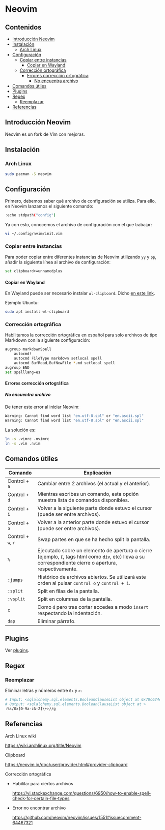 # Neovim

## Contenidos

- [Introducción Neovim](#introducción-neovim)
- [Instalación](#instalación)
  - [Arch Linux](#arch-linux)
- [Configuración](#configuración)
  - [Copiar entre instancias](#copiar-entre-instancias)
    - [Copiar en Wayland](#copiar-en-wayland)
  - [Corrección ortográfica](#corrección-ortográfica)
    - [Errores corrección ortográfica](#errores-corrección-ortográfica)
      - [No encuentra archivo](#no-encuentra-archivo)
- [Comandos útiles](#comandos-útiles)
- [Plugins](#plugins)
- [Regex](#regex)
  - [Reemplazar](#reemplazar)
- [Referencias](#referencias)

## Introducción Neovim

Neovim es un fork de Vim con mejoras.

## Instalación

### Arch Linux

```bash
sudo pacman -S neovim
```

## Configuración

Primero, debemos saber qué archivo de configuración se utiliza. Para ello, en Neovim lanzamos el siguiente comando:

```bash
:echo stdpath("config")
```

Ya con esto, conocemos el archivo de configuración con el que trabajar:

```bash
vi ~/.config/nvim/init.vim
```

### Copiar entre instancias

Para poder copiar entre diferentes instancias de Neovim utilizando `yy` y `pp`, añadir la siguiente línea al archivo de configuración:

```bash
set clipboard+=unnamedplus
```

#### Copiar en Wayland

En Wayland puede ser necesario instalar `wl-clipboard`. Dicho [en este link](https://stackoverflow.com/questions/61379318/how-to-copy-from-vim-to-system-clipboard-using-wayland-and-without-compiled-vim).

Ejemplo Ubuntu:

```bash
sudo apt install wl-clipboard
```

### Corrección ortográfica

Habilitamos la corrección ortográfica en español para solo archivos de tipo Markdown con la siguiente configuración:

```bash
augroup markdownSpell
    autocmd!
    autocmd FileType markdown setlocal spell
    autocmd BufRead,BufNewFile *.md setlocal spell
augroup END
set spelllang=es
```

#### Errores corrección ortográfica

##### No encuentra archivo

De tener este error al iniciar Neovim:

```bash
Warning: Cannot find word list "en.utf-8.spl" or "en.ascii.spl"
Warning: Cannot find word list "en.utf-8.spl" or "en.ascii.spl"
```

La solución es:

```bash
ln -s .vimrc .nvimrc
ln -s .vim .nvim
```

## Comandos útiles

Comando            | Explicación
-------------------|------------------------------------------------------------------------
Control + `6`      | Cambiar entre 2 archivos (el actual y el anterior).
Control + `d`      | Mientras escribes un comando, esta opción muestra lista de comandos disponibles.
Control + `i`      | Volver a la siguiente parte donde estuvo el cursor (puede ser entre archivos).
Control + `o`      | Volver a la anterior parte donde estuvo el cursor (puede ser entre archivos).
Control + `w`, `r` | Swap partes en que se ha hecho split la pantalla.
`%`                | Ejecutado sobre un elemento de apertura o cierre (ejemplo, `{`, tags html como `div`, etc) lleva a su correspondiente cierre o apertura, respectivamente.
`:jumps`           | Histórico de archivos abiertos. Se utilizará este orden al pulsar `control o` y `control + i`.
`:split`           | Split en filas de la pantalla.
`:vsplit`          | Split en columnas de la pantalla.
`c`                | Como `d` pero tras cortar accedes a modo `insert` respectando la indentación.
`dap`              | Eliminar párrafo.

## Plugins

Ver [plugins](plugins.html).

## Regex

### Reemplazar

Eliminar letras y números entre `0x` y `>`:

```bash
# Input: <sqlalchemy.sql.elements.BooleanClauseList object at 0x78c624cfccc0>
# Output: <sqlalchemy.sql.elements.BooleanClauseList object at >
:%s/0x[0-9a-zA-Z]\+>//g
```

## Referencias

Arch Linux wiki

<https://wiki.archlinux.org/title/Neovim>

Clipboard

<https://neovim.io/doc/user/provider.html#provider-clipboard>

Corrección ortográfica

  - Habilitar para ciertos archivos

    <https://vi.stackexchange.com/questions/6950/how-to-enable-spell-check-for-certain-file-types>

  - Error no encontrar archivo

    <https://github.com/neovim/neovim/issues/1551#issuecomment-64467321>

